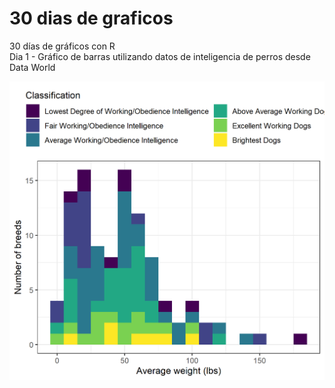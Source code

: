 # 30 dias de graficos
30 días de gráficos con R  
Dia 1 - Gráfico de barras utilizando datos de inteligencia de perros desde Data World  

![Day 1 - Dog intelligence and average weight in lbs](Outputs/Grafico1Barra.png)

